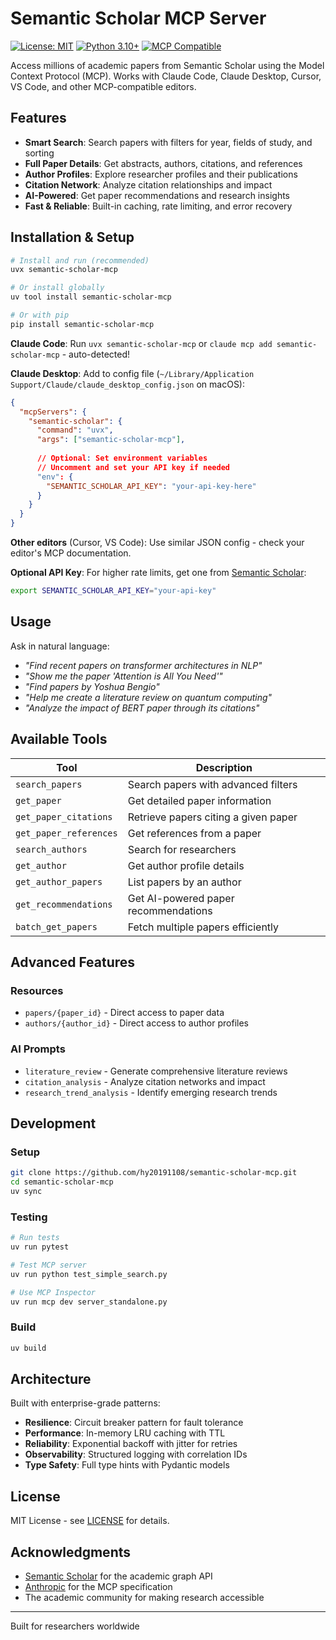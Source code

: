 # Semantic Scholar MCP Server

[![License: MIT](https://img.shields.io/badge/License-MIT-yellow.svg)](https://opensource.org/licenses/MIT)
[![Python 3.10+](https://img.shields.io/badge/python-3.10+-blue.svg)](https://www.python.org/downloads/)
[![MCP Compatible](https://img.shields.io/badge/MCP-Compatible-green.svg)](https://modelcontextprotocol.io/)

Access millions of academic papers from Semantic Scholar using the Model Context Protocol (MCP). Works with Claude Code, Claude Desktop, Cursor, VS Code, and other MCP-compatible editors.

## Features

- **Smart Search**: Search papers with filters for year, fields of study, and sorting
- **Full Paper Details**: Get abstracts, authors, citations, and references
- **Author Profiles**: Explore researcher profiles and their publications
- **Citation Network**: Analyze citation relationships and impact
- **AI-Powered**: Get paper recommendations and research insights
- **Fast & Reliable**: Built-in caching, rate limiting, and error recovery

## Installation & Setup

```bash
# Install and run (recommended)
uvx semantic-scholar-mcp

# Or install globally  
uv tool install semantic-scholar-mcp

# Or with pip
pip install semantic-scholar-mcp
```

**Claude Code**: Run `uvx semantic-scholar-mcp` or `claude mcp add semantic-scholar-mcp` - auto-detected!

**Claude Desktop**: Add to config file (`~/Library/Application Support/Claude/claude_desktop_config.json` on macOS):
```json
{
  "mcpServers": {
    "semantic-scholar": {
      "command": "uvx",
      "args": ["semantic-scholar-mcp"],
      
      // Optional: Set environment variables
      // Uncomment and set your API key if needed
      "env": {
        "SEMANTIC_SCHOLAR_API_KEY": "your-api-key-here"
      }
    }
  }
}
```

**Other editors** (Cursor, VS Code): Use similar JSON config - check your editor's MCP documentation.

**Optional API Key**: For higher rate limits, get one from [Semantic Scholar](https://www.semanticscholar.org/product/api):
```bash
export SEMANTIC_SCHOLAR_API_KEY="your-api-key"
```

## Usage

Ask in natural language:
- *"Find recent papers on transformer architectures in NLP"*
- *"Show me the paper 'Attention is All You Need'"*
- *"Find papers by Yoshua Bengio"*  
- *"Help me create a literature review on quantum computing"*
- *"Analyze the impact of BERT paper through its citations"*

## Available Tools

| Tool                   | Description                          |
| ---------------------- | ------------------------------------ |
| `search_papers`        | Search papers with advanced filters  |
| `get_paper`            | Get detailed paper information       |
| `get_paper_citations`  | Retrieve papers citing a given paper |
| `get_paper_references` | Get references from a paper          |
| `search_authors`       | Search for researchers               |
| `get_author`           | Get author profile details           |
| `get_author_papers`    | List papers by an author             |
| `get_recommendations`  | Get AI-powered paper recommendations |
| `batch_get_papers`     | Fetch multiple papers efficiently    |

## Advanced Features

### Resources
- `papers/{paper_id}` - Direct access to paper data
- `authors/{author_id}` - Direct access to author profiles

### AI Prompts
- `literature_review` - Generate comprehensive literature reviews
- `citation_analysis` - Analyze citation networks and impact
- `research_trend_analysis` - Identify emerging research trends

## Development

### Setup

```bash
git clone https://github.com/hy20191108/semantic-scholar-mcp.git
cd semantic-scholar-mcp
uv sync
```

### Testing

```bash
# Run tests
uv run pytest

# Test MCP server
uv run python test_simple_search.py

# Use MCP Inspector
uv run mcp dev server_standalone.py
```

### Build

```bash
uv build
```

## Architecture

Built with enterprise-grade patterns:
- **Resilience**: Circuit breaker pattern for fault tolerance
- **Performance**: In-memory LRU caching with TTL
- **Reliability**: Exponential backoff with jitter for retries
- **Observability**: Structured logging with correlation IDs
- **Type Safety**: Full type hints with Pydantic models

## License

MIT License - see [LICENSE](LICENSE) for details.

## Acknowledgments

- [Semantic Scholar](https://www.semanticscholar.org/) for the academic graph API
- [Anthropic](https://www.anthropic.com/) for the MCP specification
- The academic community for making research accessible

---

Built for researchers worldwide